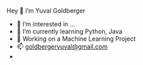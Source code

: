  Hey 👋 I’m Yuval Goldberger

- 👀 I’m interested in ...
- 🌱 I’m currently learning Python, Java
- 🔧  Working on a Machine Learning Project
- 📫 goldbergeryuval@gmail.com
- 

<!---
YuvalGoldberger/YuvalGoldberger is a ✨ special ✨ repository because its `README.md` (this file) appears on your GitHub profile.
You can click the Preview link to take a look at your changes.
--->
